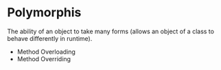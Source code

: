 # Polymorphis
The ability of an object to take many forms (allows an object of a class to behave differently in runtime).

- Method Overloading
- Method Overriding



